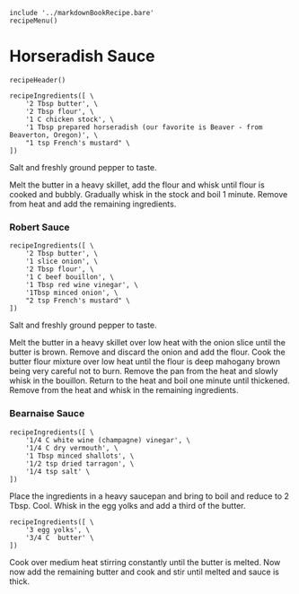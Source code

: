 ~~~ markdown-script
include '../markdownBookRecipe.bare'
recipeMenu()
~~~

# Horseradish Sauce

~~~ markdown-script
recipeHeader()
~~~

~~~ markdown-script
recipeIngredients([ \
    '2 Tbsp butter', \
    '2 Tbsp flour', \
    '1 C chicken stock', \
    '1 Tbsp prepared horseradish (our favorite is Beaver - from Beaverton, Oregon)', \
    "1 tsp French's mustard" \
])
~~~

Salt and freshly ground pepper to taste.

Melt the butter in a heavy skillet, add the flour and whisk until flour is cooked and bubbly.
Gradually whisk in the stock and boil 1 minute. Remove from heat and add the remaining ingredients.


### Robert Sauce

~~~ markdown-script
recipeIngredients([ \
    '2 Tbsp butter', \
    '1 slice onion', \
    '2 Tbsp flour', \
    '1 C beef bouillon', \
    '1 Tbsp red wine vinegar', \
    '1Tbsp minced onion', \
    "2 tsp French's mustard" \
])
~~~

Salt and freshly ground pepper to taste.

Melt the butter in a heavy skillet over low heat with the onion slice until the butter is brown.
Remove and discard the onion and add the flour. Cook the butter flour mixture over low heat until
the flour is deep mahogany brown being very careful not to burn. Remove the pan from the heat and
slowly whisk in the bouillon.  Return to the heat and boil one minute until thickened. Remove from
the heat and whisk in the remaining ingredients.


### Bearnaise Sauce

~~~ markdown-script
recipeIngredients([ \
    '1/4 C white wine (champagne) vinegar', \
    '1/4 C dry vermouth', \
    '1 Tbsp minced shallots', \
    '1/2 tsp dried tarragon', \
    '1/4 tsp salt' \
])
~~~

Place the ingredients in a heavy saucepan and bring to boil and reduce to 2 Tbsp. Cool. Whisk in the
egg yolks and add a third of the butter.

~~~ markdown-script
recipeIngredients([ \
    '3 egg yolks', \
    '3/4 C  butter' \
])
~~~

Cook over medium heat stirring constantly until the butter is melted. Now now add the remaining
butter and cook and stir until melted and sauce is thick.
